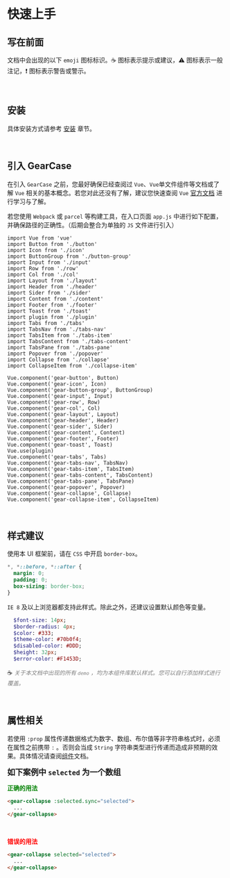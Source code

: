 # 快速上手

## 写在前面
文档中会出现的以下 `emoji` 图标标识。☕️ 图标表示提示或建议，⚠️ 图标表示一般注记，❗ 图标表示警告或警示。

<br>

## 安装 
具体安装方式请参考 [安装](/install/README.md) 章节。

<br>

## 引入 GearCase

在引入 `GearCase` 之前，您最好确保已经查阅过 `Vue`、`Vue`单文件组件等文档或了解 `Vue` 相关的基本概念。若您对此还没有了解，建议您快速查阅 `Vue` [官方文档](https://cn.vuejs.org/v2/guide/components-registration.html) 进行学习与了解。

若您使用 `Webpack` 或 `parcel` 等构建工具，在入口页面 `app.js` 中进行如下配置，并确保路径的正确性。（后期会整合为单独的 `JS` 文件进行引入）

```JS
import Vue from 'vue'
import Button from './button'
import Icon from './icon'
import ButtonGroup from './button-group'
import Input from './input'
import Row from './row'
import Col from './col'
import Layout from './layout'
import Header from './header'
import Sider from './sider'
import Content from './content'
import Footer from './footer'
import Toast from './toast'
import plugin from './plugin'
import Tabs from './tabs'
import TabsNav from './tabs-nav'
import TabsItem from './tabs-item'
import TabsContent from './tabs-content'
import TabsPane from './tabs-pane'
import Popover from './popover'
import Collapse from './collapse'
import CollapseItem from './collapse-item'

Vue.component('gear-button', Button)
Vue.component('gear-icon', Icon)
Vue.component('gear-button-group', ButtonGroup)
Vue.component('gear-input', Input)
Vue.component('gear-row', Row)
Vue.component('gear-col', Col)
Vue.component('gear-layout', Layout)
Vue.component('gear-header', Header)
Vue.component('gear-sider', Sider)
Vue.component('gear-content', Content)
Vue.component('gear-footer', Footer)
Vue.component('gear-toast', Toast)
Vue.use(plugin)
Vue.component('gear-tabs', Tabs)
Vue.component('gear-tabs-nav', TabsNav)
Vue.component('gear-tabs-item', TabsItem)
Vue.component('gear-tabs-content', TabsContent)
Vue.component('gear-tabs-pane', TabsPane)
Vue.component('gear-popover', Popover)
Vue.component('gear-collapse', Collapse)
Vue.component('gear-collapse-item', CollapseItem)
```

<br>

## 样式建议
使用本 UI 框架前，请在 `CSS` 中开启 `border-box`。

```css
*, *::before, *::after {
  margin: 0;
  padding: 0;
  box-sizing: border-box;
}
```

`IE 8` 及以上浏览器都支持此样式。除此之外，还建议设置默认颜色等变量。

```sass
  $font-size: 14px;
  $border-radius: 4px;
  $color: #333;
  $theme-color: #70b0f4;
  $disabled-color: #DDD;
  $height: 32px;
  $error-color: #F1453D;
```

️☕️ *️<font color=grey size=2>关于本文档中出现的所有 `demo` ，均为本组件库默认样式。您可以自行添加样式进行覆盖。</font>*

<br>

## 属性相关

若使用 `:prop` 属性传递数据格式为数字、数组、布尔值等非字符串格式时，必须在属性之前携带 `:` 。否则会当成 `String` 字符串类型进行传递而造成非预期的效果。具体情况请查阅[组件](/components/base/README.md)文档。

**<font size=4>如下案例中 `selected` 为一个数组</font>**

**<font color=green>正确的用法</font>**
```HTML
<gear-collapse :selected.sync="selected">
  ...
</gear-collapse>
```

<br>

**<font color=red>错误的用法</font>**
```HTML
<gear-collapse selected="selected">
  ...
</gear-collapse>
```

